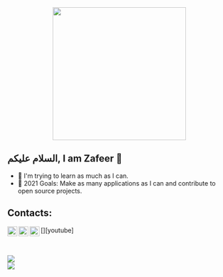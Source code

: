<div align="center">
<img src="https://octodex.github.com/images/gobbleotron.gif" width="300"><br>
</div>

## السلام عليكم, I am Zafeer 👋

- 🌱 I'm trying to learn as much as I can.
- 🥅 2021 Goals: Make as many applications as I can and contribute to open source projects.
## Contacts:
[<img align="left"  width="22px" src="https://cdn.jsdelivr.net/npm/simple-icons@v3/icons/instagram.svg" />][instagram]
[<img align="left"  width="22px" src="https://cdn.jsdelivr.net/npm/simple-icons@v3/icons/twitter.svg" />][twitter]
[<img align="left"  width="22px" src="https://cdn.jsdelivr.net/npm/simple-icons@v3/icons/youtube.svg" />][youtube]

[instagram]: https://www.instagram.com/zafeerhafeez/
[twitter]: https://twitter.com/Zafeer_Hafeez

<br />
<br />

<img align="center" src="https://github-readme-stats.vercel.app/api?username=IIvexII&count_private=true&show_icons=true&include_all_commits=true&theme=buefy"/>

<br />

<img align="center" src="https://github-readme-stats.anuraghazra1.vercel.app/api/top-langs/?username=IIvexII&layout=compact">

